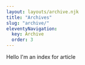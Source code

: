 ```yaml
---
layout: layouts/archive.njk
title: "Archives"
slug: "archive/"
eleventyNavigation:
  key: Archive
  order: 3
---
```


Hello I'm an index for article             